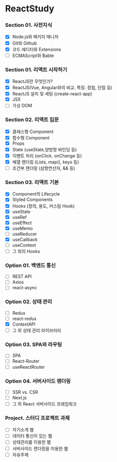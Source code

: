# ReactStudy

### Section 01. 사전지식

- [x] Node.js와 패키지 매니저
- [x] Git와 Github
- [x] 코드 에디터와 Extensions
- [ ] ECMAScript와 Bable

### Section 01. 리액트 시작하기

- [x] ReactJS란 무엇인가?
- [x] ReactJS(Vue, Angular와의 비교. 특징. 장점, 단점 등)
- [x] ReactJS 설치 및 세팅 (create-react-app)
- [x] JSX
- [ ] 가상 DOM

### Section 02. 리액트 입문

- [x] 클래스형 Component
- [x] 함수형 Component
- [x] Props
- [x] State (useState,양방항 바인딩 등)
- [x] 이벤트 처리 (onClick. onChange 등)
- [x] 배열 렌더링 (Lists, map(), keys 등)
- [ ] 조건부 렌더링 (삼항연산자, && 등)

### Section 03. 리액트 기본

- [x] Component의 Lifecycle
- [x] Styled Components
- [x] Hooks (정의, 용도, 커스텀 Hook)
- [x] useState
- [x] useRef
- [x] useEffect
- [x] useMemo
- [ ] useReducer
- [x] useCallback
- [ ] useContext
- [ ] 그 외의 Hooks

### Option 01. 백엔드 통신

- [ ] REST API
- [ ] Axios
- [ ] react-async

### Option 02. 상태 관리

- [ ] Redux
- [ ] react-redux
- [x] ContextAPI
- [ ] 그 외 상태 관리 라이브러리

### Option 03. SPA와 라우팅

- [ ] SPA
- [ ] React-Router
- [ ] useReactRouter

### Option 04. 서버사이드 렌더링

- [ ] SSR vs. CSR
- [ ] Next.js
- [ ] 그 외 React 서버사이드 프레임워크

### Project. 스터디 프로젝트 과제

- [ ] 자기소개 웹
- [ ] 데이터 통신이 있는 웹
- [ ] 상태관리를 이용한 웹
- [ ] 서버사이드 렌더링을 이용한 웹
- [ ] 자유주제

